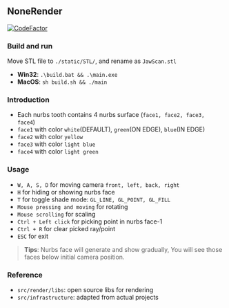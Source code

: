 ## NoneRender

[![CodeFactor](https://www.codefactor.io/repository/github/hx-w/nonerender/badge)](https://www.codefactor.io/repository/github/hx-w/nonerender)

### Build and run
Move STL file to `./static/STL/`, and rename as `JawScan.stl`

- **Win32**: `.\build.bat && .\main.exe`
- **MacOS**: `sh build.sh && ./main`

### Introduction

- Each nurbs tooth contains 4 nurbs surface (`face1, face2, face3, face4`)
- `face1` with color `white`(DEFAULT), `green`(ON EDGE), `blue`(IN EDGE)
- `face2` with color `yellow`
- `face3` with color `light blue`
- `face4` with color `light green`


### Usage

- `W, A, S, D` for moving camera `front, left, back, right`
- `H` for hiding or showing nurbs face
- `T` for toggle shade mode: `GL_LINE, GL_POINT, GL_FILL`
- `Mouse pressing and moving` for rotating
- `Mouse scrolling` for scaling
- `Ctrl + Left click` for picking point in nurbs face-1
- `Ctrl + R` for clear picked ray/point
- `ESC` for exit

> **Tips**:
> Nurbs face will generate and show gradually,
> You will see those faces below initial camera position.


### Reference

- `src/render/libs`: open source libs for rendering
- `src/infrastructure`: adapted from actual projects
